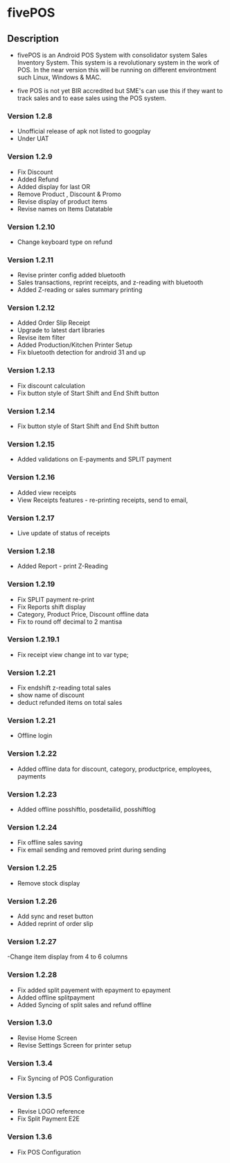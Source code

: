 # fivePOS

## Description

- fivePOS is an Android POS System with consolidator system Sales Inventory System. This system is a revolutionary system in the work of POS. In the near version this will be running on different environtment such Linux, Windows & MAC.

- five POS is not yet BIR accredited but SME's can use this if they want to track sales and to ease sales using the POS system.

### Version 1.2.8

- Unofficial release of apk not listed to googplay
- Under UAT

### Version 1.2.9

- Fix Discount
- Added Refund
- Added display for last OR
- Remove Product , Discount & Promo
- Revise display of product items
- Revise names on Items Datatable

### Version 1.2.10

- Change keyboard type on refund

### Version 1.2.11

- Revise printer config added bluetooth
- Sales transactions, reprint receipts, and z-reading with bluetooth
- Added Z-reading or sales summary printing

### Version 1.2.12

- Added Order Slip Receipt
- Upgrade to latest dart libraries
- Revise item filter
- Added Production/Kitchen Printer Setup
- Fix bluetooth detection for android 31 and up

### Version 1.2.13

- Fix discount calculation
- Fix button style of Start Shift and End Shift button

### Version 1.2.14

- Fix button style of Start Shift and End Shift button

### Version 1.2.15

- Added validations on E-payments and SPLIT payment

### Version 1.2.16

- Added view receipts
- View Receipts features - re-printing receipts, send to email,

### Version 1.2.17

- Live update of status of receipts

### Version 1.2.18

- Added Report - print Z-Reading

### Version 1.2.19

- Fix SPLIT payment re-print
- Fix Reports shift display
- Category, Product Price, Discount offline data
- Fix to round off decimal to 2 mantisa

### Version 1.2.19.1

- Fix receipt view change int to var type;

### Version 1.2.21

- Fix endshift z-reading total sales
- show name of discount
- deduct refunded items on total sales

### Version 1.2.21

- Offline login

### Version 1.2.22

- Added offline data for discount, category, productprice, employees, payments

### Version 1.2.23

- Added offline posshiftlo, posdetailid, posshiftlog

### Version 1.2.24

- Fix offline sales saving
- Fix email sending and removed print during sending

### Version 1.2.25

- Remove stock display

### Version 1.2.26

- Add sync and reset button
- Added reprint of order slip

### Version 1.2.27

-Change item display from 4 to 6 columns

### Version 1.2.28

- Fix added split payement with epayment to epayment
- Added offline splitpayment
- Added Syncing of split sales and refund offline

### Version 1.3.0

- Revise Home Screen
- Revise Settings Screen for printer setup

### Version 1.3.4

- Fix Syncing of POS Configuration

### Version 1.3.5

- Revise LOGO reference
- Fix Split Payment E2E

### Version 1.3.6

- Fix POS Configuration
